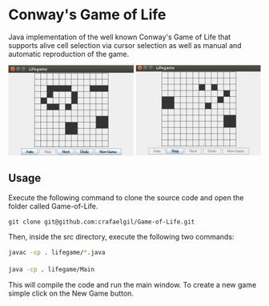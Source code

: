 # Conway's Game of Life

Java implementation of the well known Conway's Game of Life that supports alive cell selection via cursor selection as well as manual and automatic reproduction of the game. 

![Getting Started](./img.png)

## Usage

Execute the following command to clone the source code and open the folder called Game-of-Life.

```
git clone git@github.com:crafaelgil/Game-of-Life.git
```
Then, inside the src directory, execute the following two commands:

```zsh
javac -cp . lifegame/*.java

java -cp . lifegame/Main
```

This will compile the code and run the main window. To create a new game simple click on the New Game button.

